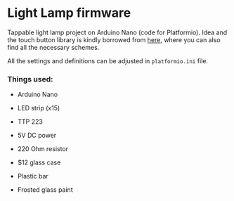# Light Lamp firmware

Tappable light lamp project on Arduino Nano (code for Platformio). Idea and the touch button library is kindly borrowed from [here][1], where you can also find all the necessary schemes.

All the settings and definitions can be adjusted in `platformio.ini` file.

### Things used:
- Arduino Nano
- LED strip (x15)
- TTP 223
- 5V DC power
- 220 Ohm resistor

- $12 glass case
- Plastic bar
- Frosted glass paint


[1]: https://github.com/AlexGyver/GyverLight
